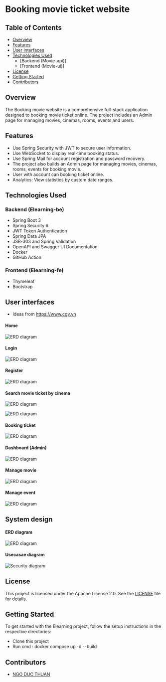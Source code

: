 # Booking movie ticket website

## Table of Contents

- [Overview](#overview)
- [Features](#features)
- [User interfaces](#features)
- [Technologies Used](#technologies-used)
    - [Backend (Movie-api)]
    - [Frontend (Movie-ui)]
- [License](#license)
- [Getting Started](#getting-started)
- [Contributors](#contributors)

## Overview

The Booking movie website is a comprehensive full-stack application designed to booking movie ticket online. The project includes an Admin page for managing movies, cinemas, rooms, events and users. 
## Features
- Use Spring Security with JWT to secure user information.
- Use WebSocket to display real-time booking status.
- Use Spring Mail for account registration and password recovery.
- The project also builds an Admin page for managing movies, cinemas, rooms, events for booking movie.
- User with account can booking ticket online.
- Analytics: View statistics by custom date ranges.

## Technologies Used

### Backend (Elearning-be)

- Spring Boot 3
- Spring Security 6
- JWT Token Authentication
- Spring Data JPA
- JSR-303 and Spring Validation
- OpenAPI and Swagger UI Documentation
- Docker
- GitHub Action

### Frontend (Elearning-fe)

- Thymeleaf
- Bootstrap

## User interfaces
- Ideas from https://www.cgv.vn

#### Home 
![ERD diagram](screenshots/Home.png)

#### Login
![ERD diagram](screenshots/Login.png)

#### Register
![ERD diagram](screenshots/Register.png)

#### Search movie ticket by cinema
![ERD diagram](screenshots/searchCinema1.png)

![ERD diagram](screenshots/searchCinema2.png)

#### Booking ticket
![ERD diagram](screenshots/bookingMovive.png)

#### Dashboard (Admin)
![ERD diagram](screenshots/Dashboard.png)

#### Manage movie
![ERD diagram](screenshots/ManageMovie.png)

#### Manage event
![ERD diagram](screenshots/ManageEvent.png)

## System design

#### ERD diagram
![ERD diagram](screenshots/ERD-diagram.png)

#### Usecasae diagram
![Security diagram](screenshots/Usecase-movie-diagram.png)




## License

This project is licensed under the Apache License 2.0. See the [LICENSE](LICENSE) file for details.

## Getting Started

To get started with the Elearning project, follow the setup instructions in the respective directories:
- Clone this project
- Run cmd : docker compose up -d --build

## Contributors

- [NGO DUC THUAN](https://github.com/guma2k2)


